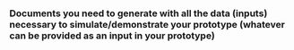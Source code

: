 ### Documents you need to generate with all the data (inputs) necessary to simulate/demonstrate your prototype (whatever can be provided as an input in your prototype)